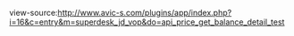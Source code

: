 

view-source:http://www.avic-s.com/plugins/app/index.php?i=16&c=entry&m=superdesk_jd_vop&do=api_price_get_balance_detail_test